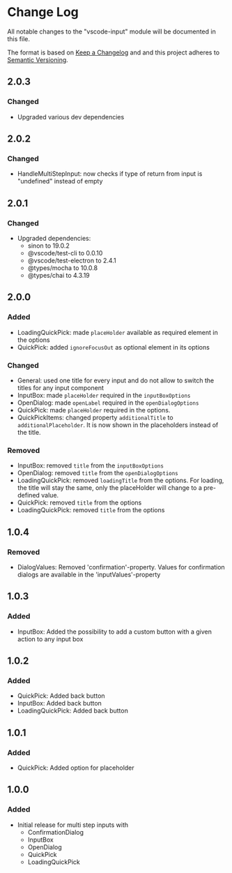 # Change Log

All notable changes to the "vscode-input" module will be documented in this file.

The format is based on [Keep a Changelog](http://keepachangelog.com/) and and this project adheres to [Semantic Versioning](https://semver.org/spec/v2.0.0.html).

## 2.0.3

### Changed

- Upgraded various dev dependencies

## 2.0.2

### Changed

- HandleMultiStepInput: now checks if type of return from input is "undefined" instead of empty

## 2.0.1

### Changed

- Upgraded dependencies:
  - sinon to 19.0.2
  - @vscode/test-cli to 0.0.10
  - @vscode/test-electron to 2.4.1
  - @types/mocha to 10.0.8
  - @types/chai to 4.3.19

## 2.0.0

### Added

- LoadingQuickPick: made `placeHolder` available as required element in the options
- QuickPick: added `ignoreFocusOut` as optional element in its options

### Changed

- General: used one title for every input and do not allow to switch the titles for any input component
- InputBox: made `placeHolder` required in the `inputBoxOptions`
- OpenDialog: made `openLabel` required in the `openDialogOptions`
- QuickPick: made `placeHolder` required in the options.
- QuickPickItems: changed property `additionalTitle` to `additionalPlaceholder`. It is now shown in the placeholders instead of the title.

### Removed

- InputBox: removed `title` from the `inputBoxOptions`
- OpenDialog: removed `title` from the `openDialogOptions`
- LoadingQuickPick: removed `loadingTitle` from the options. For loading, the title will stay the same, only the placeHolder will change to a pre-defined value.
- QuickPick: removed `title` from the options
- LoadingQuickPick: removed `title` from the options

## 1.0.4

### Removed

- DialogValues: Removed 'confirmation'-property. Values for confirmation dialogs are available in the 'inputValues'-property

## 1.0.3

### Added

- InputBox: Added the possibility to add a custom button with a given action to any input box

## 1.0.2

### Added

- QuickPick: Added back button
- InputBox: Added back button
- LoadingQuickPick: Added back button

## 1.0.1

### Added

- QuickPick: Added option for placeholder

## 1.0.0

### Added

- Initial release for multi step inputs with
  - ConfirmationDialog
  - InputBox
  - OpenDialog
  - QuickPick
  - LoadingQuickPick
